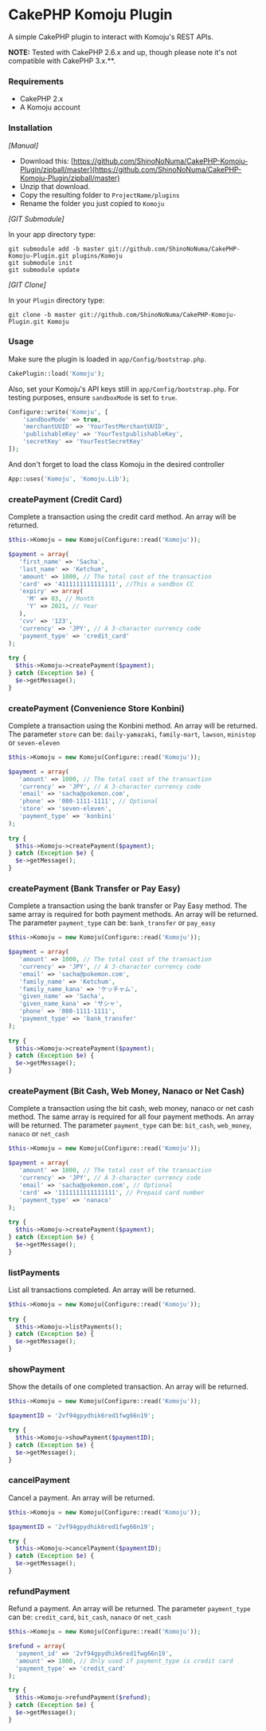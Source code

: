 # CakePHP Komoju Plugin
A simple CakePHP plugin to interact with Komoju's REST APIs.

**NOTE:** Tested with CakePHP 2.6.x and up, though please note it's not compatible with CakePHP 3.x.**.

### Requirements

* CakePHP 2.x
* A Komoju account

### Installation

_[Manual]_

* Download this: [https://github.com/ShinoNoNuma/CakePHP-Komoju-Plugin/zipball/master](https://github.com/ShinoNoNuma/CakePHP-Komoju-Plugin/zipball/master)
* Unzip that download.
* Copy the resulting folder to `ProjectName/plugins`
* Rename the folder you just copied to `Komoju`

_[GIT Submodule]_

In your app directory type:

```shell
git submodule add -b master git://github.com/ShinoNoNuma/CakePHP-Komoju-Plugin.git plugins/Komoju
git submodule init
git submodule update
```

_[GIT Clone]_

In your `Plugin` directory type:

```shell
git clone -b master git://github.com/ShinoNoNuma/CakePHP-Komoju-Plugin.git Komoju
```

### Usage

Make sure the plugin is loaded in `app/Config/bootstrap.php`.

```php
CakePlugin::load('Komoju');
```
Also, set your Komoju's API keys still in `app/Config/bootstrap.php`.
For testing purposes, ensure `sandboxMode` is set to `true`.

```php
Configure::write('Komoju', [
    'sandboxMode' => true,
    'merchantUUID' => 'YourTestMerchantUUID',
    'publishableKey' => 'YourTestpublishableKey',
    'secretKey' => 'YourTestSecretKey'
]);
```

And don't forget to load the class Komoju in the desired controller

```php
App::uses('Komoju', 'Komoju.Lib');
```
### createPayment (Credit Card)

Complete a transaction using the credit card method. An array will be returned.

```php
$this->Komoju = new Komoju(Configure::read('Komoju'));

$payment = array(
   'first_name' => 'Sacha',
   'last_name' => 'Ketchum',
   'amount' => 1000, // The total cost of the transaction
   'card' => '4111111111111111', //This a sandbox CC
   'expiry' => array(
     'M' => 03, // Month
     'Y' => 2021, // Year
   ),
   'cvv' => '123',
   'currency' => 'JPY', // A 3-character currency code
   'payment_type' => 'credit_card'
);
            
try {
  $this->Komoju->createPayment($payment);
} catch (Exception $e) {
  $e->getMessage();
} 
```

### createPayment (Convenience Store Konbini)

Complete a transaction using the Konbini method. An array will be returned.
The parameter `store` can be: `daily-yamazaki`, `family-mart`, `lawson`, `ministop` or `seven-eleven`

```php
$this->Komoju = new Komoju(Configure::read('Komoju'));

$payment = array(
   'amount' => 1000, // The total cost of the transaction
   'currency' => 'JPY', // A 3-character currency code
   'email' => 'sacha@pokemon.com',
   'phone' => '080-1111-1111', // Optional
   'store' => 'seven-eleven',
   'payment_type' => 'konbini'
);
            
try {
  $this->Komoju->createPayment($payment);
} catch (Exception $e) {
  $e->getMessage();
} 
```

### createPayment (Bank Transfer or Pay Easy)

Complete a transaction using the bank transfer or Pay Easy method. The same array is required for both payment methods. 
An array will be returned. The parameter `payment_type` can be: `bank_transfer` or `pay_easy`

```php
$this->Komoju = new Komoju(Configure::read('Komoju'));

$payment = array(
   'amount' => 1000, // The total cost of the transaction
   'currency' => 'JPY', // A 3-character currency code
   'email' => 'sacha@pokemon.com',
   'family_name' => 'Ketchum',
   'family_name_kana' => 'ケッチャム',
   'given_name' => 'Sacha',
   'given_name_kana' => 'サシャ',
   'phone' => '080-1111-1111',
   'payment_type' => 'bank_transfer'
);
            
try {
  $this->Komoju->createPayment($payment);
} catch (Exception $e) {
  $e->getMessage();
} 
```

### createPayment (Bit Cash, Web Money, Nanaco or Net Cash)

Complete a transaction using the bit cash, web money, nanaco or net cash method. The same array is required for all four payment methods. 
An array will be returned. The parameter `payment_type` can be: `bit_cash`, `web_money`, `nanaco` or `net_cash`

```php
$this->Komoju = new Komoju(Configure::read('Komoju'));

$payment = array(
   'amount' => 1000, // The total cost of the transaction
   'currency' => 'JPY', // A 3-character currency code
   'email' => 'sacha@pokemon.com', // Optional
   'card' => '1111111111111111', // Prepaid card number
   'payment_type' => 'nanaco'
);
            
try {
  $this->Komoju->createPayment($payment);
} catch (Exception $e) {
  $e->getMessage();
} 
```

### listPayments

List all transactions completed. An array will be returned.

```php
$this->Komoju = new Komoju(Configure::read('Komoju'));
            
try {
  $this->Komoju->listPayments();
} catch (Exception $e) {
  $e->getMessage();
} 
```

### showPayment

Show the details of one completed transaction. An array will be returned.

```php
$this->Komoju = new Komoju(Configure::read('Komoju'));

$paymentID = '2vf94gpydhik6red1fwg66n19';

try {
  $this->Komoju->showPayment($paymentID);
} catch (Exception $e) {
  $e->getMessage();
} 
```

### cancelPayment

Cancel a payment. An array will be returned.

```php
$this->Komoju = new Komoju(Configure::read('Komoju'));

$paymentID = '2vf94gpydhik6red1fwg66n19';

try {
  $this->Komoju->cancelPayment($paymentID);
} catch (Exception $e) {
  $e->getMessage();
} 
```

### refundPayment

Refund a payment. An array will be returned.
The parameter `payment_type` can be: `credit_card`, `bit_cash`, `nanaco` or `net_cash`

```php
$this->Komoju = new Komoju(Configure::read('Komoju'));

$refund = array(
  'payment_id' => '2vf94gpydhik6red1fwg66n19',
  'amount' => 1000, // Only used if payment_type is credit card 
  'payment_type' => 'credit_card'
);

try {
  $this->Komoju->refundPayment($refund);
} catch (Exception $e) {
  $e->getMessage();
} 
```